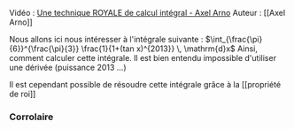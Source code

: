 Vidéo : [Une technique ROYALE de calcul intégral - Axel Arno](https://www.youtube.com/watch?v=a5wgeZ78U_A)
Auteur : [[Axel Arno]]

Nous allons ici nous intéresser à l'intégrale suivante : 
$\int_{\frac{\pi}{6}}^{\frac{\pi}{3}} \frac{1}{1+(tan x)^{2013}} \, \mathrm{d}x$ 
Ainsi, comment calculer cette intégrale.
Il est bien entendu impossible d'utiliser une dérivée (puissance 2013 ...)


Il est cependant possible de résoudre cette intégrale grâce à la [[propriété de roi]]

### Corrolaire
